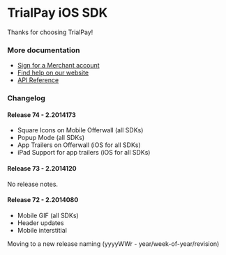 TrialPay iOS SDK
================

Thanks for choosing TrialPay!

### More documentation

- [Sign for a Merchant account](https://merchant.trialpay.com/register/?t=mb)
- [Find help on our website](http://help.trialpay.com/mobile/)
- [API Reference](http://help.trialpay.com/docs/iOS/index.html)

### Changelog


#### Release 74 - 2.2014173

- Square Icons on Mobile Offerwall (all SDKs)
- Popup Mode (all SDKs)
- App Trailers on Offerwall (iOS for all SDKs)
- iPad Support for app trailers (iOS for all SDKs)

#### Release 73 - 2.2014120

No release notes.

#### Release 72 - 2.2014080
- Mobile GIF (all SDKs)
- Header updates
- Mobile interstitial
    
Moving to a new release naming (yyyyWWr - year/week-of-year/revision)

